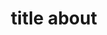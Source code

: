 ---
path: '/about'
title: title about
tagline: tagline
hobbies:
  heading:  heading hobbies
  content:  content hobbies
introduction:
  heading:  A little about me
  content: 
    Zuid Holland
    looking for work
    next line
---